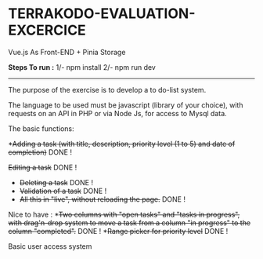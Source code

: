 
# TERRAKODO-EVALUATION-EXCERCICE
Vue.js As Front-END + Pinia Storage


**Steps To run :** 
1/- npm install
2/- npm run dev


*****************************************************
The purpose of the exercise is to develop a to do-list system.

The language to be used must be javascript (library of your choice), with requests on an API in PHP or via Node Js, for access to Mysql data.

The basic functions:

*~~Adding a task (with title, description, priority level (1 to 5) and date of completion)~~ DONE ! 

  ~~Editing a task~~ DONE !
* ~~Deleting a task~~ DONE !
* ~~Validation of a task~~ DONE !
* ~~All this in "live", without reloading the page.~~ DONE !


Nice to have :
*~~Two columns with "open tasks" and "tasks in progress", with drag'n-drop system to move a task from a column "in progress" to the column "completed".~~ DONE ! 
*~~Range picker for priority level~~ DONE ! 

Basic user access system
